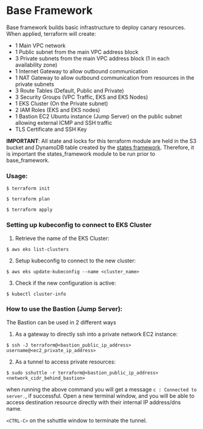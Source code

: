 # Base Framework

Base framework builds basic infrastructure to deploy canary resources. When applied, terraform will create:
* 1 Main VPC network 
* 1 Public subnet from the main VPC address block
* 3 Private subnets from the main VPC address block (1 in each availability zone)
* 1 Internet Gateway to allow outbound communication
* 1 NAT Gateway to allow outbound communication from resources in the private subnets
* 3 Route Tables (Default, Public and Private)
* 3 Security Groups (VPC Traffic, EKS and EKS Nodes)
* 1 EKS Cluster (On the Private subnet)
* 2 IAM Roles (EKS and EKS nodes)
* 1 Bastion EC2 Ubuntu instance (Jump Server) on the public subnet allowing external ICMP and SSH traffic
* TLS Certificate and SSH Key

**IMPORTANT**: All state and locks for this terraform module are held in the S3 bucket and DynamoDB table created by the [states framework](../states_framework/README.md). Therefore, it is important the states_framework module to be run prior to base_framework.

### Usage:
  ```
  $ terraform init
  
  $ terraform plan
  
  $ terraform apply
  ```


### Setting up kubeconfig to connect to EKS Cluster
1. Retrieve the name of the EKS Cluster:
  ```
  $ aws eks list-clusters
  ```
2. Setup kubeconfig to connect to the new cluster:
  ```
  $ aws eks update-kubeconfig --name <cluster_name>
  ```  
3. Check if the new configuration is active:
  ```
  $ kubectl cluster-info
  ```  


### How to use the Bastion (Jump Server):

The Bastion can be used in 2 different ways
1. As a gateway to directly ssh into a private network EC2 instance:
  ```
  $ ssh -J terraform@<bastion_public_ip_address> username@<ec2_private_ip_address>
  ```
2. As a tunnel to access private resources:
  ```
  $ sudo sshuttle -r terraform@<bastion_public_ip_address> <network_cidr_behind_bastion>
  ```
  when running the above command you will get a message `c : Connected to server.`, if successful. Open a new terminal window, and you will be able to access destination resource directly with their internal IP address/dns name.
  
  `<CTRL-C>` on the sshuttle window to terminate the tunnel.
